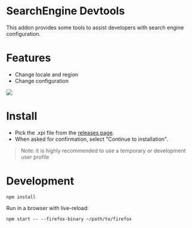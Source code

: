 # SearchEngine Devtools

This addon provides some tools to assist developers with
search engine configuration.

# Features

- Change locale and region
- Change configuration

![](screenshot.png)

# Install

- Pick the .xpi file from the [releases page](https://github.com/mozilla/searchengine-devtools/releases).
- When asked for confirmation, select "Continue to installation".

> Note: it is highly recommended to use a temporary or development user profile

# Development

```
npm install
```

Run in a browser with live-reload:

```
npm start -- --firefox-binary ~/path/to/firefox
```
